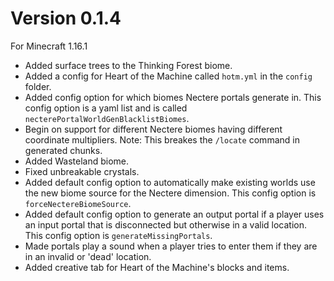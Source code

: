 # Version 0.1.4
For Minecraft 1.16.1

* Added surface trees to the Thinking Forest biome.
* Added a config for Heart of the Machine called `hotm.yml` in the `config` folder.
* Added config option for which biomes Nectere portals generate in. This config option is a yaml list and is called
  `necterePortalWorldGenBlacklistBiomes`.
* Begin on support for different Nectere biomes having different coordinate multipliers.
  Note: This breakes the `/locate` command in generated chunks.
* Added Wasteland biome.
* Fixed unbreakable crystals.
* Added default config option to automatically make existing worlds use the new biome source for the Nectere dimension.
  This config option is `forceNectereBiomeSource`.
* Added default config option to generate an output portal if a player uses an input portal that is disconnected but
  otherwise in a valid location. This config option is `generateMissingPortals`.
* Made portals play a sound when a player tries to enter them if they are in an invalid or 'dead' location.
* Added creative tab for Heart of the Machine's blocks and items.
